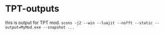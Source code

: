 # TPT-outputs
this is output for TPT mod.
`scons -j2 --win --luajit --nofft --static --output=MyMod.exe --snapshot ...`
